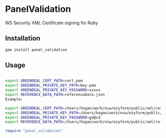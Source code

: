 # PanelValidation

WS Security XML Certificate signing for Ruby

## Installation

```bash
gem install panel_validation
```

## Usage

```bash

export GREENDEAL_CERT_PATH=cert.pem
export GREENDEAL_PRIVATE_KEY_PATH=key.pem
export GREENDEAL_PRIVATE_KEY_PASSWORD=xxxxx
export REFERENCE_DATA_PATH=referenceData.json
Example:

export GREENDEAL_CERT_PATH=/Users/hogan/work/osw/ezyform/public/xml/cert.pem
export GREENDEAL_PRIVATE_KEY_PATH=/Users/hogan/work/osw/ezyform/public/xml/key.pem
export GREENDEAL_PRIVATE_KEY_PASSWORD=gd@cd
export REFERENCE_DATA_PATH=/Users/hogan/work/osw/ezyform/public/xml/referenceData.json

```

```ruby
require "panel_validation"


```
